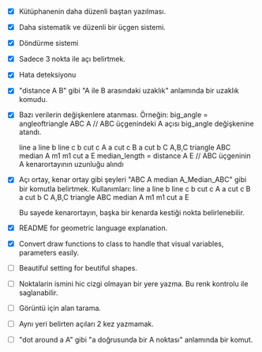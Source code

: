 - [x] Kütüphanenin daha düzenli baştan yazılması.
- [x] Daha sistematik ve düzenli bir üçgen sistemi.
- [x] Döndürme sistemi
- [x] Sadece 3 nokta ile açı belirtmek.
- [x] Hata deteksiyonu
- [x] "distance A B" gibi "A ile B arasındaki uzaklık" anlamında bir uzaklık komudu.
- [x] Bazı verilerin değişkenlere atanması.
    Örneğin:
    big_angle = angleoftriangle ABC A // ABC üçgenindeki A açısı big_angle değişkenine atandı.

    line a
    line b
    line c
    b cut c A
    a cut c B
    a cut b C
    A,B,C triangle
    ABC median A m1
    m1 cut a E
    median_length = distance A E // ABC üçgeninin A kenarortayının uzunluğu alındı
- [x] Açı ortay, kenar ortay gibi şeyleri "ABC A median A_Median_ABC" gibi bir komutla belirtmek.
    Kullanımları:
    line a
    line b
    line c
    b cut c A
    a cut c B
    a cut b C
    A,B,C triangle
    ABC median A m1
    m1 cut a E

    Bu sayede kenarortayın, başka bir kenarda kestiği nokta belirlenebilir.

- [x] README for geometric language explanation.

- [x] Convert draw functions to class to handle that visual variables, parameters easily.

- [ ] Beautiful setting for beutiful shapes.

- [ ] Noktalarin ismini hic cizgi olmayan bir yere yazma. Bu renk kontrolu ile saglanabilir.

- [ ] Görüntü için alan tarama.

- [ ] Aynı yeri belirten açıları 2 kez yazmamak.

- [ ] "dot around a A" gibi "a doğrusunda bir A noktası" anlamında bir komut.
